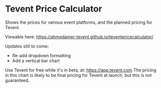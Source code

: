 # Tevent Price Calculator 

Shows the prices for various event platforms, and the planned pricing for Tevent. 

Viewable here: https://ahmedamer-tevent.github.io/teventpricecalculator/


Updates still to come: 
* Re-add dropdown formatting 
* Add a vertical bar chart

Use Tevent for free while it's in beta, at: https://app.tevent.com 
The pricing in this chart is likely to be final pricing for Tevent at launch, but this is not guaranteed. 
